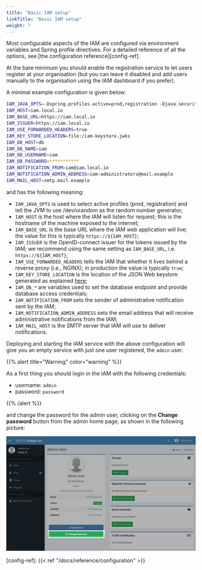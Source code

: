 ```yaml
---
title: "Basic IAM setup"
linkTitle: "Basic IAM setup"
weight: 7
---
```


Most configurable aspects of the IAM are configured via environment variables
and Spring profile directives. For a detailed reference of all the options, see 
[the configuration reference][config-ref].

At the bare minimum you should enable the registration service to let users
register at your organisation (but you can leave it disabled and add users
manually to the organisation using the IAM dashboard if you prefer).

A minimal example configuration is given below: 

```bash
IAM_JAVA_OPTS=-Dspring.profiles.active=prod,registration -Djava.security.egd=file:/dev/./urandom
IAM_HOST=iam.local.io
IAM_BASE_URL=https://iam.local.io
IAM_ISSUER=https://iam.local.io
IAM_USE_FORWARDED_HEADERS=true
IAM_KEY_STORE_LOCATION=file:/iam-keystore.jwks
IAM_DB_HOST=db
IAM_DB_NAME=iam
IAM_DB_USERNAME=iam
IAM_DB_PASSWORD=***********
IAM_NOTIFICATION_FROM=iam@iam.local.io 
IAM_NOTIFICATION_ADMIN_ADDRESS=iam-administrators@mail.example
IAM_MAIL_HOST=smtp.mail.example
```

and has the following meaning:

- `IAM_JAVA_OPTS` is used to select active profiles (prod, registration) and
  tell the JVM to use /dev/urandom as the random number generator;
- `IAM_HOST` is the host where the IAM will listen for request; this is the
  hostname of the machine exposed to the internet;
- `IAM_BASE_URL` is the base URL where the IAM web application will live; the
  value for this is typically `https://${IAM_HOST}`;
- `IAM_ISSUER` is the OpenID-connect issuer for the tokens issued by the IAM;
  we recommend using the same setting as `IAM_BASE_URL`, i.e.
  `https://${IAM_HOST}`;
- `IAM_USE_FORWARDED_HEADERS` tells the IAM that whether it lives behind a reverse
  proxy (i.e., NGINX); in production the value is typically `true`;
- `IAM_KEY_STORE_LOCATION` is the location of the JSON Web keystore generated
  as explained [here](docs/getting-started/jwk);
- `IAM_DB_*` are variables used to set the database endpoint and provide
  database access credentials;
- `IAM_NOTIFICATION_FROM` sets the sender of administrative notification sent
  by the IAM;
- `IAM_NOTIFICATION_ADMIN_ADDRESS` sets the email address that will receive
  administrative notifications from the IAM;
- `IAM_MAIL_HOST` is the SMTP server that IAM will use to deliver
  notifications.
 
Deploying and starting the IAM service with the above configuration will give
you an empty service with just one user registered, the `admin` user.

{{% alert title="Warning" color="warning" %}}

As a first thing you should login in the IAM with the following credentials:

- username: `admin`
- password: `password`

{{% /alert %}}

and change the password for the admin user, clicking on the __Change password__
button from the admin home page, as shown in the following picture:

![Admin change password](../images/admin-change-password.png)


[config-ref]: {{< ref "/docs/reference/configuration" >}}
